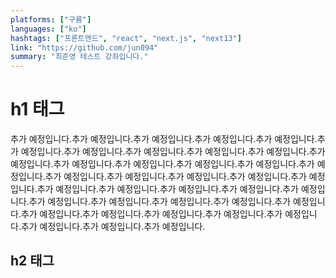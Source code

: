```yaml
---
platforms: ["구름"]
languages: ["ko"]
hashtags: ["프론트엔드", "react", "next.js", "next13"]
link: "https://github.com/jun094"
summary: "최준영 테스트 강좌입니다."
---
```


# h1 태그

추가 예정입니다.추가 예정입니다.추가 예정입니다.추가 예정입니다.추가 예정입니다.추가 예정입니다.추가 예정입니다.추가 예정입니다.추가 예정입니다.추가 예정입니다.추가 예정입니다.추가 예정입니다.추가 예정입니다.추가 예정입니다.추가 예정입니다.추가 예정입니다.추가 예정입니다.추가 예정입니다.추가 예정입니다.추가 예정입니다.추가 예정입니다.추가 예정입니다.추가 예정입니다.추가 예정입니다.추가 예정입니다.추가 예정입니다.추가 예정입니다.추가 예정입니다.추가 예정입니다.추가 예정입니다.추가 예정입니다.추가 예정입니다.추가 예정입니다.추가 예정입니다.추가 예정입니다.추가 예정입니다.추가 예정입니다.추가 예정입니다.추가 예정입니다.

## h2 태그
